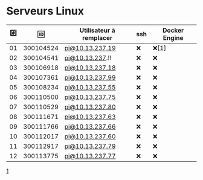 # Serveurs Linux


|:hash:| :id:      | Utilisateur à remplacer | ssh              | Docker Engine    | 
|------|-----------|-------------------------|------------------|------------------|
| 01   | 300104524 | pi@10.13.237.19         |:x:               |:x:[1]               |
| 02   | 300104541 | pi@10.13.237.:bangbang: |:x:               |:x:               |
| 03   | 300106918 | pi@10.13.237.18         |:x:               |:x:               |
| 04   | 300107361 | pi@10.13.237.99         |:x:               |:x:               |
| 05   | 300108234 | pi@10.13.237.55         |:x:               |:x:               |
| 06   | 300110500 | pi@10.13.237.75         |:x:               |:x:               |
| 07   | 300110529 | pi@10.13.237.80         |:x:               |:x:               |
| 08   | 300111671 | pi@10.13.237.63         |:x:               |:x:               |
| 09   | 300111766 | pi@10.13.237.66         |:x:               |:x:               |
| 10   | 300112017 | pi@10.13.237.60         |:x:               |:x:               |
| 11   | 300112917 | pi@10.13.237.79         |:x:               |:x:               |
| 12   | 300113775 | pi@10.13.237.77         |:x:               |:x:               |


[1](http://www.test.com)
